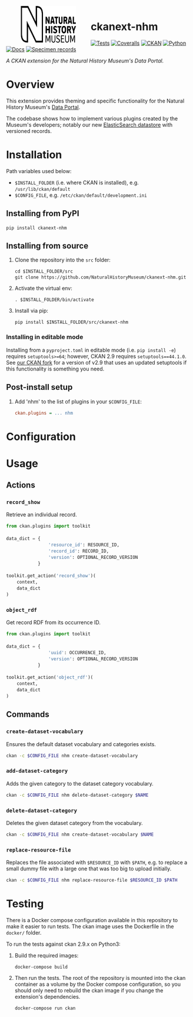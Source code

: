 <!--header-start-->
<img src=".github/nhm-logo.svg" align="left" width="150px" height="100px" hspace="40"/>

# ckanext-nhm

[![Tests](https://img.shields.io/github/workflow/status/NaturalHistoryMuseum/ckanext-nhm/Tests?style=flat-square)](https://github.com/NaturalHistoryMuseum/ckanext-nhm/actions/workflows/main.yml)
[![Coveralls](https://img.shields.io/coveralls/github/NaturalHistoryMuseum/ckanext-nhm/main?style=flat-square)](https://coveralls.io/github/NaturalHistoryMuseum/ckanext-nhm)
[![CKAN](https://img.shields.io/badge/ckan-2.9.7-orange.svg?style=flat-square)](https://github.com/ckan/ckan)
[![Python](https://img.shields.io/badge/python-3.6%20%7C%203.7%20%7C%203.8-blue.svg?style=flat-square)](https://www.python.org/)
[![Docs](https://img.shields.io/readthedocs/ckanext-nhm?style=flat-square)](https://ckanext-nhm.readthedocs.io)
[![Specimen records](https://img.shields.io/badge/dynamic/json.svg?color=brightgreen&label=specimens&query=%24.result.total&suffix=%20records&url=https%3A%2F%2Fdata.nhm.ac.uk%2Fapi%2F3%2Faction%2Fdatastore_search%3Fresource_id%3D05ff2255-c38a-40c9-b657-4ccb55ab2feb&style=flat-square)](https://data.nhm.ac.uk/dataset/collection-specimens/resource/05ff2255-c38a-40c9-b657-4ccb55ab2feb)

_A CKAN extension for the Natural History Museum's Data Portal._

<!--header-end-->

# Overview

<!--overview-start-->
This extension provides theming and specific functionality for the Natural History Museum's [Data Portal](https://data.nhm.ac.uk).

The codebase shows how to implement various plugins created by the Museum's developers; notably our new [ElasticSearch datastore](https://github.com/NaturalHistoryMuseum/ckanext-versioned-datastore) with versioned records.

<!--overview-end-->

# Installation

<!--installation-start-->
Path variables used below:
- `$INSTALL_FOLDER` (i.e. where CKAN is installed), e.g. `/usr/lib/ckan/default`
- `$CONFIG_FILE`, e.g. `/etc/ckan/default/development.ini`

## Installing from PyPI

```shell
pip install ckanext-nhm
```

## Installing from source

1. Clone the repository into the `src` folder:
   ```shell
   cd $INSTALL_FOLDER/src
   git clone https://github.com/NaturalHistoryMuseum/ckanext-nhm.git
   ```

2. Activate the virtual env:
   ```shell
   . $INSTALL_FOLDER/bin/activate
   ```

3. Install via pip:
   ```shell
   pip install $INSTALL_FOLDER/src/ckanext-nhm
   ```

### Installing in editable mode

Installing from a `pyproject.toml` in editable mode (i.e. `pip install -e`) requires `setuptools>=64`; however, CKAN 2.9 requires `setuptools==44.1.0`. See [our CKAN fork](https://github.com/NaturalHistoryMuseum/ckan) for a version of v2.9 that uses an updated setuptools if this functionality is something you need.

## Post-install setup

1. Add 'nhm' to the list of plugins in your `$CONFIG_FILE`:
   ```ini
   ckan.plugins = ... nhm
   ```

<!--installation-end-->

# Configuration

<!--configuration-start-->


<!--configuration-end-->

# Usage

<!--usage-start-->
## Actions

### `record_show`
Retrieve an individual record.

```python
from ckan.plugins import toolkit

data_dict = {
                'resource_id': RESOURCE_ID,
                'record_id': RECORD_ID,
                'version': OPTIONAL_RECORD_VERSION
            }

toolkit.get_action('record_show')(
    context,
    data_dict
)
```

### `object_rdf`
Get record RDF from its occurrence ID.

```python
from ckan.plugins import toolkit

data_dict = {
                'uuid': OCCURRENCE_ID,
                'version': OPTIONAL_RECORD_VERSION
            }

toolkit.get_action('object_rdf')(
    context,
    data_dict
)
```

## Commands

### `create-dataset-vocabulary`
Ensures the default dataset vocabulary and categories exists.

```bash
ckan -c $CONFIG_FILE nhm create-dataset-vocabulary
```

### `add-dataset-category`
Adds the given category to the dataset category vocabulary.

```bash
ckan -c $CONFIG_FILE nhm delete-dataset-category $NAME
```

### `delete-dataset-category`
Deletes the given dataset category from the vocabulary.

```bash
ckan -c $CONFIG_FILE nhm create-dataset-vocabulary $NAME
```

### `replace-resource-file`
Replaces the file associated with `$RESOURCE_ID` with `$PATH`, e.g. to replace a small dummy file
with a large one that was too big to upload initially.

```bash
ckan -c $CONFIG_FILE nhm replace-resource-file $RESOURCE_ID $PATH
```

<!--usage-end-->

# Testing

<!--testing-start-->
There is a Docker compose configuration available in this repository to make it easier to run tests. The ckan image uses the Dockerfile in the `docker/` folder.

To run the tests against ckan 2.9.x on Python3:

1. Build the required images:
   ```shell
   docker-compose build
   ```

2. Then run the tests.
   The root of the repository is mounted into the ckan container as a volume by the Docker compose
   configuration, so you should only need to rebuild the ckan image if you change the extension's
   dependencies.
   ```shell
   docker-compose run ckan
   ```

<!--testing-end-->
